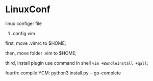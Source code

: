 # LinuxConf
linux configer file
 1. config vim
 
 first, move .vimrc to $HOME;
 
 then, move folder .vim to $HOME;
 
 third, install plugin use command in shell `vim +BundleInstall +qall`;
 
 fourth: compile YCM: python3 install.py --go-complete 
 
